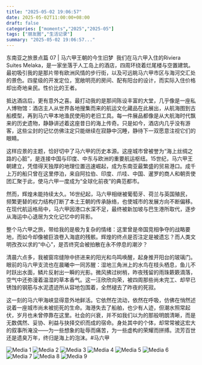 ```yaml
---
title: "2025-05-02 19:06:57"
date: 2025-05-02T11:00:00+08:00
draft: false
categories: ["moments","2025","2025-05"]
tags: ["朋友圈","生活记录"]
summary: "2025-05-02 19:06:57..."
---
```


东南亚之旅景点篇 07 | 马六甲王朝的今生旧梦
​
​我们在马六甲入住的Riviera Suites Melaka，是一家坐落于人工岛上的酒店，四周环绕着烂尾楼与空置建筑。最初吸引我的是那片带有欧洲风情的步行街，以及可远眺马六甲市区与海河交汇处的景色。四星级的开发定位，宽敞明亮的房间、配有阳台的设计，而实际入住价格却出奇地亲民。性价比的王者。

抵达酒店后，更有意外之喜。最打动我的是那间陈设丰富的大堂，几乎像是一座私人博物馆：酒店主人从世界各地搜集而来的航运文化藏品在此展出，从航海图到古船模型，再到马六甲本地渔民使用的老旧工具。每一件展品都像是从大航海时代飘来的历史遗物，静静讲述着这座昔日的海上传奇。只是如今，酒店内几乎没有游客，这些尘封的记忆仿佛注定只能继续在寂静中沉睡，静待下一双愿意注视它们的眼睛。

这样应景的主题，恰好切中了马六甲的历史本源。这座城市曾被誉为“海上丝绸之路的心脏”，是连接中国与印度、中东与欧洲的重要航运枢纽。15世纪，马六甲王朝建立，凭借得天独厚的地理位置迅速崛起，成为东南亚最繁盛的贸易港口。成千上万的船只曾在这里停泊，来自阿拉伯、印度、爪哇、中国、暹罗的商人和朝贡使团汇聚于此，使马六甲一度成为“全球化前夜”的典范都市。

然而，辉煌未能持续太久。16世纪起，马六甲相继被葡萄牙、荷兰与英国殖民，频繁更替的权力结构打断了本土王朝的传承脉络，也使城市的发展方向不断偏移。在现代航运格局中，马六甲因港口水深不足，最终被新加坡与巴生港所取代，逐步从海运中心退居为文化记忆中的背影。

整个马六甲之旅，带给我的是极为复杂的情绪：这里曾是帝国竞相争夺的战略要地，而如今却像被巨浪卷入海底的残骸。辉煌的终点是否注定是被遗忘？而人类文明孜孜以求的“中心”，是否终究会被拍散在永不停息的潮汐？

清晨六点多，我被窗帘缝隙中挤进来的阳光和鸟鸣唤醒，起身推开阳台的玻璃门。眼前的马六甲支流也在晨曦中一同苏醒：湿地三角洲上的水鸟在枝头栖息，鱼儿不时跃出水面，鳞片反射出一瞬的光影。微风拂过树梢，昨夜残留的雨珠簌簌滴落，空气中还弥漫着温湿的草本香气。这一汪欣欣向荣，被四周那些尚未完工、却早已锈蚀的钢筋与水泥遗迹所从容地包围着，全然褪去了昨夜的死寂。

这一刻的马六甲海峡显得意外地鲜活。它依然在流动，依然在呼吸，仿佛在悄然述说着一座城市尚未被扼死的生命。海港失去了船舶，也少有人迹，但潮水照常起伏，岁月也未曾停靠在这里。社会的兴衰，并不如我们以为的那般明朗清晰，而是无数偶然、妥协、利益与抉择交织而成的宿命。身处其中的个体，却常常被这宏大的叙事所淹没——为一些想象的耻辱而痛苦，为一些虚构的荣耀而拼搏。流芳百世还是遗臭万年，终归是海上的泡沫。
​
​#马六甲

![Media 1](/Moments/photos/2025-05-02/202505021906570.jpg)
![Media 2](/Moments/photos/2025-05-02/202505021906571.jpg)
![Media 3](/Moments/photos/2025-05-02/202505021906572.jpg)
![Media 4](/Moments/photos/2025-05-02/202505021906573.jpg)
![Media 5](/Moments/photos/2025-05-02/202505021906574.jpg)
![Media 6](/Moments/photos/2025-05-02/202505021906575.jpg)
![Media 7](/Moments/photos/2025-05-02/202505021906576.jpg)
![Media 8](/Moments/photos/2025-05-02/202505021906577.jpg)
![Media 9](/Moments/photos/2025-05-02/202505021906578.jpg)

